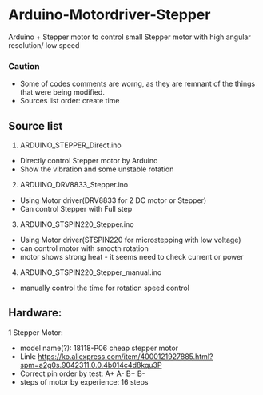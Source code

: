 # Arduino-Motordriver-Stepper


Arduino + Stepper motor to control small Stepper motor with high angular resolution/ low speed

### Caution
* Some of codes comments are worng, as they are remnant of the things that were being modified.
* Sources list order:  create time 


## Source list

1. ARDUINO_STEPPER_Direct.ino
 * Directly control Stepper motor by Arduino
 * Show the vibration and some unstable rotation  
2. ARDUINO_DRV8833_Stepper.ino
 * Using Motor driver(DRV8833 for 2 DC motor or Stepper)
 * Can control Stepper with Full step
3. ARDUINO_STSPIN220_Stepper.ino
 * Using Motor driver(STSPIN220 for microstepping with low voltage)
 * can control motor with smooth rotation
 * motor shows strong heat - it seems need to check current or power
4. ARDUINO_STSPIN220_Stepper_manual.ino
 * manually control the time for rotation speed control

## Hardware:

1 Stepper Motor: 
 * model name(?): 18118-P06 cheap stepper motor
 * Link: https://ko.aliexpress.com/item/4000121927885.html?spm=a2g0s.9042311.0.0.4b014c4d8kqu3P
 * Correct pin order by test: A+ A- B+ B-
 * steps of motor by experience: 16 steps 
 
